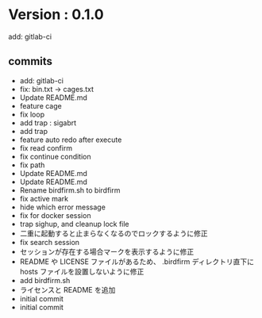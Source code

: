 # Version : 0.1.0

add: gitlab-ci

## commits

* add: gitlab-ci
* fix: bin.txt -> cages.txt
* Update README.md
* feature cage
* fix loop
* add trap : sigabrt
* add trap
* feature auto redo after execute
* fix read confirm
* fix continue condition
* fix path
* Update README.md
* Update README.md
* Rename birdfirm.sh to birdfirm
* fix active mark
* hide which error message
* fix for docker session
* trap sighup, and cleanup lock file
* 二重に起動すると止まらなくなるのでロックするように修正
* fix search session
* セッションが存在する場合マークを表示するように修正
* README や LICENSE ファイルがあるため、 .birdfirm ディレクトリ直下に hosts ファイルを設置しないように修正
* add birdfirm.sh
* ライセンスと README を追加
* initial commit
* initial commit
